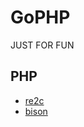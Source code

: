 # GoPHP

JUST FOR FUN


## PHP

 * [re2c](http://re2c.org/manual/manual_go.html)
 * [bison](https://github.com/akimd/bison)
